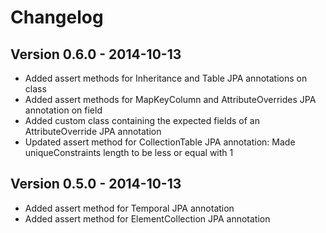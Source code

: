 # Changelog
## Version 0.6.0 - 2014-10-13

- Added assert methods for Inheritance and Table JPA annotations on class
- Added assert methods for MapKeyColumn and AttributeOverrides JPA annotation on field
- Added custom class containing the expected fields of an AttributeOverride JPA annotation
- Updated assert method for CollectionTable JPA annotation: Made uniqueConstraints length to be less or equal with 1


## Version 0.5.0 - 2014-10-13

- Added assert method for Temporal JPA annotation
- Added assert method for ElementCollection JPA annotation


